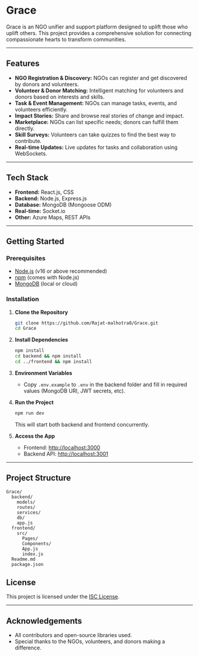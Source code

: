 # Grace

Grace is an NGO unifier and support platform designed to uplift those who uplift others. This project provides a comprehensive solution for connecting compassionate hearts to transform communities.

---

## Features

-   **NGO Registration & Discovery:** NGOs can register and get discovered by donors and volunteers.
-   **Volunteer & Donor Matching:** Intelligent matching for volunteers and donors based on interests and skills.
-   **Task & Event Management:** NGOs can manage tasks, events, and volunteers efficiently.
-   **Impact Stories:** Share and browse real stories of change and impact.
-   **Marketplace:** NGOs can list specific needs; donors can fulfill them directly.
-   **Skill Surveys:** Volunteers can take quizzes to find the best way to contribute.
-   **Real-time Updates:** Live updates for tasks and collaboration using WebSockets.

---

## Tech Stack

-   **Frontend:** React.js, CSS
-   **Backend:** Node.js, Express.js
-   **Database:** MongoDB (Mongoose ODM)
-   **Real-time:** Socket.io
-   **Other:** Azure Maps, REST APIs

---

## Getting Started

### Prerequisites

-   [Node.js](https://nodejs.org/) (v16 or above recommended)
-   [npm](https://www.npmjs.com/) (comes with Node.js)
-   [MongoDB](https://www.mongodb.com/) (local or cloud)

### Installation

1. **Clone the Repository**

    ```sh
    git clone https://github.com/Rajat-malhotra0/Grace.git
    cd Grace
    ```

2. **Install Dependencies**

    ```sh
    npm install
    cd backend && npm install
    cd ../frontend && npm install
    ```

3. **Environment Variables**

    - Copy `.env.example` to `.env` in the backend folder and fill in required values (MongoDB URI, JWT secrets, etc).

4. **Run the Project**

    ```sh
    npm run dev
    ```

    This will start both backend and frontend concurrently.

5. **Access the App**
    - Frontend: [http://localhost:3000](http://localhost:3000)
    - Backend API: [http://localhost:3001](http://localhost:3001)

---

## Project Structure

```
Grace/
  backend/
    models/
    routes/
    services/
    db/
    app.js
  frontend/
    src/
      Pages/
      Components/
      App.js
      index.js
  Readme.md
  package.json
```

## License

This project is licensed under the [ISC License](LICENSE).

---

## Acknowledgements

-   All contributors and open-source libraries used.
-   Special thanks to the NGOs, volunteers, and donors making a difference.
